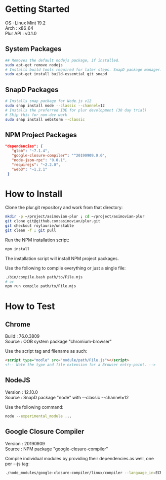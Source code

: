 Getting Started
===============

OS
: Linux Mint 19.2<br/>
Arch
: x86_64<br/>
Plur API
: v0.1.0

System Packages
---------------
~~~sh
## Removes the default nodejs package, if installed.
sudo apt-get remove nodejs
# Installs build tools required for later steps. SnapD package manager.
sudo apt-get install build-essential git snapd
~~~

SnapD Packages
--------------
```sh
# Installs snap package for Node.js v12
sudo snap install node --classic --channel=12
# Installs the preferred IDE for plur development (30 day trial)
# Skip this for non-dev work
sudo snap install webstorm --classic
```

NPM Project Packages
--------------------
 ```json
 "dependencies": {
    "glob": "~7.1.4",
    "google-closure-compiler": "^20190909.0.0",
    "node-json-rpc": "0.0.1",
    "requirejs": "~2.2.0",
    "web3": "~1.2.1"
  }
```

How to Install
==============

Clone the plur.git repository and work from that directory:
```sh
mkdir -p ~/project/asimovian-plur ; cd ~/project/asimovian-plur
git clone git@github.com:asimovian/plur.git
git checkout roylaurie/unstable
git clean -f ; git pull
```

Run the NPM installation script:
```sh
npm install
```

The installation script will install NPM project packages.

Use the following to compile everything or just a single file:
```sh
./bin/compile.bash path/to/File.mjs
# or
npm run compile path/to/File.mjs
```

How to Test
===========

Chrome
------
Build
: 76.0.3809<br/>
Source
: OOB system package "chromium-browser"

Use the script tag and filename as such:

```html
<script type="modle" src="module/path/File.js"></script>
<!-- Note the type and file extension for a Browser entry-point. -->
```

NodeJS
------
Version
: 12.10.0<br/>
Source
: SnapD package "node" with --classic --channel=12

Use the following command:

```sh
node --experimental_module ...
```

Google Closure Compiler
-----------------------
Version
: 20190909<br/>
Source
: NPM package "google-closure-compiler"

Compile individual modules by providing their dependencies as well, one per --js tag:

```sh
./node_modules/google-closure-compiler/linux/compiler --language_in=ECMASCRIPT_2019 --js js/plur/IPlurified.mjs --js js/plur/PlurObject.mjs
```

